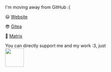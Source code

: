 I'm moving away from GitHub :(

:smiley: [Website](https://fosny.eu/)

:sunglasses: [Gitea](https://git.fosny.eu/)

:eyes: [Matrix](https://matrix.to/#/@vfosnar:fosny.eu)

You can directly support me and my work :3, just \
[<img src="https://user-images.githubusercontent.com/13472046/158472230-5b5feec2-9c2f-45e0-9b64-a609aa82420f.png" height="60">](https://www.buymeacoffee.com/vfosnar)
